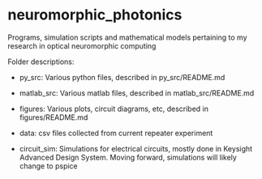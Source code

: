 # neuromorphic_photonics
Programs, simulation scripts and mathematical models pertaining to my research in optical neuromorphic computing

Folder descriptions:

* py_src: Various python files, described in py_src/README.md

* matlab_src: Various matlab files, described in matlab_src/README.md

* figures: Various plots, circuit diagrams, etc, described in figures/README.md

* data: csv files collected from current repeater experiment

* circuit_sim: Simulations for electrical circuits, mostly done in Keysight Advanced Design System. Moving forward, simulations will likely change to pspice
  
  
